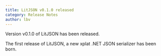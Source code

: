 ```yaml
---
title: LitJSON v0.1.0 released
category: Release Notes
author: lbv
---
```


Version v0.1.0 of LitJSON has been released.

The first release of LitJSON, a new xplat .NET JSON serializer has been born. 
